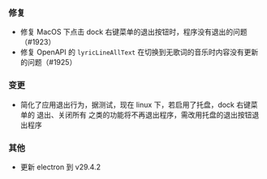 ### 修复

- 修复 MacOS 下点击 dock 右键菜单的退出按钮时，程序没有退出的问题（#1923）
- 修复 OpenAPI 的 `lyricLineAllText` 在切换到无歌词的音乐时内容没有更新的问题（#1925）

### 变更

- 简化了应用退出行为，据测试，现在 linux 下，若启用了托盘，dock 右键菜单的 退出、关闭所有 之类的功能将不再退出程序，需改用托盘的退出按钮退出程序

### 其他

- 更新 electron 到 v29.4.2
